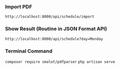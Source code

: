 ### Import PDF
`http://localhost:8000/api/schedule/import`

### Show Result (Routine in JSON Format API)
`http://localhost:8000/api/schedule?day=Monday`

### Terminal Command 
`composer require smalot/pdfparser`
`php artisan serve`
